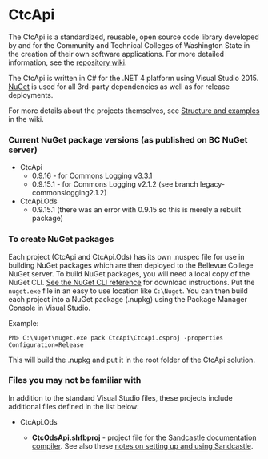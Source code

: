 # CtcApi

The CtcApi is a standardized, reusable, open source code library developed by and for the Community and Technical Colleges of Washington State in the creation of their own software applications. For more detailed information, see the [repository wiki](https://github.com/BellevueCollege/CtcApi/wiki).

The CtcApi is written in C# for the .NET 4 platform using Visual Studio 2015. [NuGet](http://www.nuget.org/) is used for all 3rd-party dependencies as well as for release deployments.

For more details about the projects themselves, see [Structure and examples](https://github.com/BellevueCollege/CtcApi/wiki#structure-and-examples) in the wiki.

### Current NuGet package versions (as published on BC NuGet server)

 - CtcApi 
 	- 0.9.16 - for Commons Logging v3.3.1
 	- 0.9.15.1 - for Commons Logging v2.1.2 (see branch legacy-commonslogging2.1.2)
 - CtcApi.Ods
	 - 0.9.15.1 (there was an error with 0.9.15 so this is merely a rebuilt package)  

### To create NuGet packages

Each project (CtcApi and CtcApi.Ods) has its own .nuspec file for use in building NuGet packages which are then deployed to the Bellevue College NuGet server. To build NuGet packages, you will need a local copy of the NuGet CLI. [See the NuGet CLI reference](https://docs.microsoft.com/en-us/nuget/tools/nuget-exe-cli-reference) for download instructions. Put the `nuget.exe` file in an easy to use location like `C:\Nuget`. You can then build each project into a NuGet package (.nupkg) using the Package Manager Console in Visual Studio.

Example:

```
PM> C:\Nuget\nuget.exe pack CtcApi\CtcApi.csproj -properties Configuration=Release
```

This will build the .nupkg and put it in the root folder of the CtcApi solution.

### Files you may not be familiar with

In addition to the standard Visual Studio files, these projects include additional files defined in the list below:

* CtcApi.Ods

    * **CtcOdsApi.shfbproj** - project file for the [Sandcastle documentation compiler](https://sandcastle.codeplex.com/). See also these [notes on setting up and using Sandcastle](http://bit.ly/projdoc).


